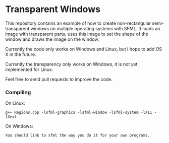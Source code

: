 Transparent Windows
===================

This repository contains an example of how to create non-rectangular semi-transparent windows on multiple operating systems with SFML.
It loads an image with transparent parts, uses this image to set the shape of the window and draws the image on the window.

Currently the code only works on Windows and Linux, but I hope to add OS X in the future.

Currently the transparency only works on Windows, it is not yet implemented for Linux.

Feel free to send pull requests to improve the code.


### Compiling

On Linux:

    g++ Regions.cpp -lsfml-graphics -lsfml-window -lsfml-system -lX11 -lXext

On Windows:

    You should link to sfml the way you do it for your own programs.
